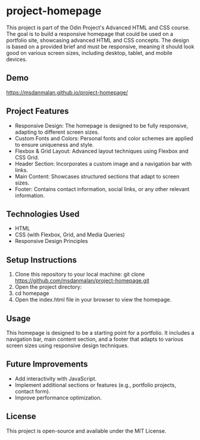 # project-homepage
This project is part of the Odin Project's Advanced HTML and CSS course. The goal is to build a responsive homepage that could be used on a portfolio site, showcasing advanced HTML and CSS concepts. The design is based on a provided brief and must be responsive, meaning it should look good on various screen sizes, including desktop, tablet, and mobile devices.

## Demo
https://msdanmalan.github.io/project-homepage/

## Project Features
- Responsive Design: The homepage is designed to be fully responsive, adapting to different screen sizes.
- Custom Fonts and Colors: Personal fonts and color schemes are applied to ensure uniqueness and style.
- Flexbox & Grid Layout: Advanced layout techniques using Flexbox and CSS Grid.
- Header Section: Incorporates a custom image and a navigation bar with links.
- Main Content: Showcases structured sections that adapt to screen sizes.
- Footer: Contains contact information, social links, or any other relevant information.

## Technologies Used
- HTML
- CSS (with Flexbox, Grid, and Media Queries)
- Responsive Design Principles

## Setup Instructions
1. Clone this repository to your local machine:
git clone https://github.com/msdanmalan/project-homepage.git
2. Open the project directory:
3. cd homepage
4. Open the index.html file in your browser to view the homepage.

## Usage
This homepage is designed to be a starting point for a portfolio. It includes a navigation bar, main content section, and a footer that adapts to various screen sizes using responsive design techniques.

## Future Improvements
- Add interactivity with JavaScript.
- Implement additional sections or features (e.g., portfolio projects, contact form).
- Improve performance optimization.

## License
This project is open-source and available under the MIT License.
